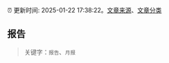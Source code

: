 :alarm_clock: 更新时间: 2025-01-22 17:38:22。[文章来源](/README.md)、[文章分类](/TAGS.md)

## 报告


> 关键字：`报告`、`月报`



